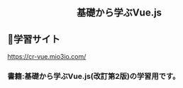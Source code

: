 <h2 align="center">基礎から学ぶVue.js</h2>

## :clap:学習サイト
https://cr-vue.mio3io.com/

### 書籍:基礎から学ぶVue.js(改訂第2版)の学習用です。
